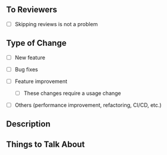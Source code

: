 ## To Reviewers
- [ ] Skipping reviews is not a problem

## Type of Change
- [ ] New feature
- [ ] Bug fixes
- [ ] Feature improvement
  - [ ] These changes require a usage change
- [ ] Others (performance improvement, refactoring, CI/CD, etc.)


## Description 

## Things to Talk About
